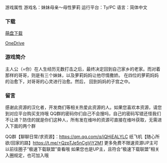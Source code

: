 游戏属性
游戏名：妹妹母亲～母性萝莉
运行平台：Ty/PC
语言：简体中文

### 下载
[萌盘下载](https://pan.moe/s/aq29uD)

[OneDrive](https://flowerrover-my.sharepoint.com/:f:/g/personal/lingvt_uper4_vikacg_com/Esv5dnMfKVlJlHPm27x9yQMB5kKXrp2p5hHSkj8qA6wTqg?e=qgzo8N)

### 游戏简介
主人公（=你）在人生经历无数打击之后，最终决定回到自己家乡的老家。而对着那样的哥哥，则是有三个妹妹，以及萝莉妈妈让他尽情撒娇。
在四位的萝莉妈妈的治愈下，对哥哥的心灵进行治愈。然后，
回到妈妈的子宫之中。

### 留言
感谢此资源的汉化者，开发商们等相关热爱此资源的人。如果您喜欢本资源，请您到对应平台购买支持哦
QQ群的密码你们自己不会搜吗，自己的密码写错还怪我们不让进？防住的就是你们这种人，所有发在维咔的资源可直接在维咔获取，无需进入下面的两个群

QQ群【聊聊日常/求资源】：https://qm.qq.com/q/iQHjEALYLC
纸飞机【随心所欲/回家的路】https://t.me/+QzpTJe5nCgVjY2M1
更多免费不限速资源UP主可以前往圈子“极速下载联盟”查看哦
如果您也是UP主，且符合“极速下载联盟”相关入圈规定，也可加入哦
